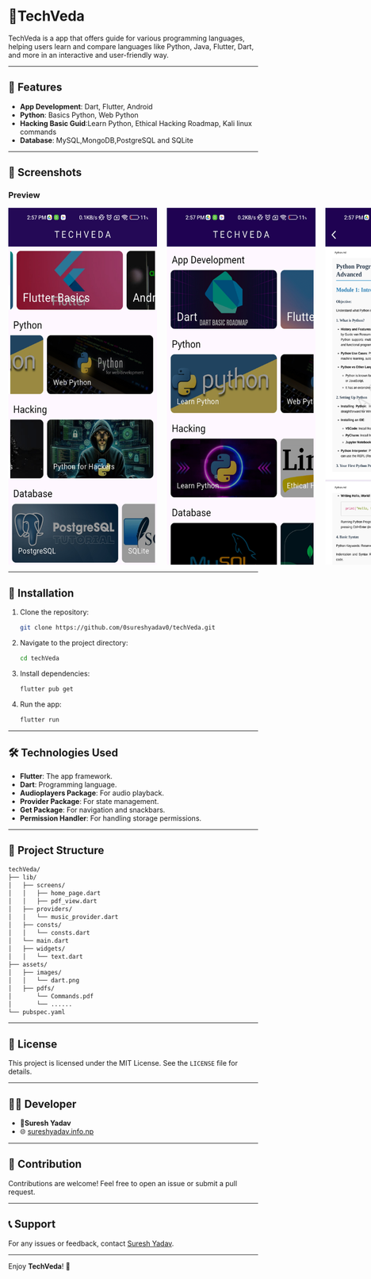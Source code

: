 # 📖TechVeda

TechVeda is a app that offers guide for various programming languages, helping users learn and compare languages like Python, Java, Flutter, Dart, and more in an interactive and user-friendly way.

---

## 🌟 Features

- **App Development**: Dart, Flutter, Android
- **Python**: Basics Python, Web Python
- **Hacking Basic Guid**:Learn Python, Ethical Hacking Roadmap, Kali linux commands
- **Database**: MySQL,MongoDB,PostgreSQL and SQLite

---

## 📱 Screenshots

### Preview

<center>
<div style="display:flex;gap:20px;">
<img src="https://github.com/0sureshyadav0/techVeda/blob/master/assets/images/techHome.jpg?raw=true" height = "720px" width="300px">
<img src="https://github.com/0sureshyadav0/techVeda/blob/master/assets/images/techHome1.jpg?raw=true" height = "720px" width="300px">
<img src="https://github.com/0sureshyadav0/techVeda/blob/master/assets/images/techContent.jpg?raw=true" height = "720px" width="300px">
</div>

</center>

---

## 🚀 Installation

1. Clone the repository:

   ```bash
   git clone https://github.com/0sureshyadav0/techVeda.git
   ```

2. Navigate to the project directory:

   ```bash
   cd techVeda
   ```

3. Install dependencies:

   ```bash
   flutter pub get
   ```

4. Run the app:
   ```bash
   flutter run
   ```

---

## 🛠️ Technologies Used

- **Flutter**: The app framework.
- **Dart**: Programming language.
- **Audioplayers Package**: For audio playback.
- **Provider Package**: For state management.
- **Get Package**: For navigation and snackbars.
- **Permission Handler**: For handling storage permissions.

---

## 📂 Project Structure

```plaintext
techVeda/
├── lib/
│   ├── screens/
│   │   ├── home_page.dart
│   │   ├── pdf_view.dart
│   ├── providers/
│   │   └── music_provider.dart
│   ├── consts/
│   │   └── consts.dart
│   └── main.dart
│   ├── widgets/
│   │   └── text.dart
├── assets/
│   ├── images/
│   │   └── dart.png
│   ├── pdfs/
│       └── Commands.pdf
│       └── ......
└── pubspec.yaml
```

---

## 📄 License

This project is licensed under the MIT License. See the `LICENSE` file for details.

---

## 🧑‍💻 Developer

- **🧔Suresh Yadav**
- 🌐 [sureshyadav.info.np](http://sureshyadav.info.np)

---

## 🙌 Contribution

Contributions are welcome! Feel free to open an issue or submit a pull request.

---

## 📞 Support

For any issues or feedback, contact [Suresh Yadav](mailto:sureshyadav.info.np@gmail.com).

---

Enjoy **TechVeda**! 📖
